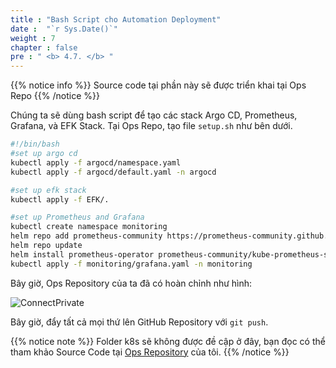 ```yaml
---
title : "Bash Script cho Automation Deployment"
date :  "`r Sys.Date()`" 
weight : 7 
chapter : false
pre : " <b> 4.7. </b> "
---
```


{{% notice info %}}
Source code tại phần này sẽ được triển khai tại Ops Repo
{{% /notice %}}

Chúng ta sẽ dùng bash script để tạo các stack Argo CD, Prometheus, Grafana, và EFK Stack. Tại Ops Repo, tạo file `setup.sh` như bên dưới.

```sh
#!/bin/bash
#set up argo cd
kubectl apply -f argocd/namespace.yaml
kubectl apply -f argocd/default.yaml -n argocd

#set up efk stack
kubectl apply -f EFK/.

#set up Prometheus and Grafana
kubectl create namespace monitoring
helm repo add prometheus-community https://prometheus-community.github.io/helm-charts
helm repo update
helm install prometheus-operator prometheus-community/kube-prometheus-stack -n monitoring
kubectl apply -f monitoring/grafana.yaml -n monitoring
```
Bây giờ, Ops Repository của ta đã có hoàn chỉnh như hình:

![ConnectPrivate](/images/4-cicd/4.7-BashScript/tree.png)

Bây giờ, đẩy tất cả mọi thứ lên GitHub Repository với `git push`.

{{% notice note %}}
Folder k8s sẽ không được đề cập ở đây, bạn đọc có thể tham khảo Source Code tại [Ops Repository]() của tôi.
{{% /notice %}}